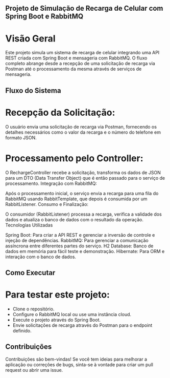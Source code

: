 ## Projeto de Simulação de Recarga de Celular com Spring Boot e RabbitMQ
# Visão Geral
Este projeto simula um sistema de recarga de celular integrando uma API REST criada com Spring Boot e mensageria com RabbitMQ. O fluxo completo abrange desde a recepção de uma solicitação de recarga via Postman até o processamento da mesma através de serviços de mensageria.

## Fluxo do Sistema
# Recepção da Solicitação:

O usuário envia uma solicitação de recarga via Postman, fornecendo os detalhes necessários como o valor da recarga e o número do telefone em formato JSON.

# Processamento pelo Controller:

O RechargeController recebe a solicitação, transforma os dados de JSON para um DTO (Data Transfer Object) que é então passado para o serviço de processamento.
Integração com RabbitMQ:

Após o processamento inicial, o serviço envia a recarga para uma fila do RabbitMQ usando RabbitTemplate, que depois é consumida por um RabbitListener.
Consumo e Finalização:

O consumidor (RabbitListener) processa a recarga, verifica a validade dos dados e atualiza o banco de dados com o resultado da operação.
Tecnologias Utilizadas

Spring Boot: Para criar a API REST e gerenciar a inversão de controle e injeção de dependências.
RabbitMQ: Para gerenciar a comunicação assíncrona entre diferentes partes do serviço.
H2 Database: Banco de dados em memória para fácil teste e demonstração.
Hibernate: Para ORM e interação com o banco de dados.

## Como Executar
# Para testar este projeto:

- Clone o repositório.
- Configure o RabbitMQ local ou use uma instância cloud.
- Execute o projeto através do Spring Boot.
- Envie solicitações de recarga através do Postman para o endpoint definido.
  
## Contribuições
Contribuições são bem-vindas! Se você tem ideias para melhorar a aplicação ou correções de bugs, sinta-se à vontade para criar um pull request ou abrir uma issue.
